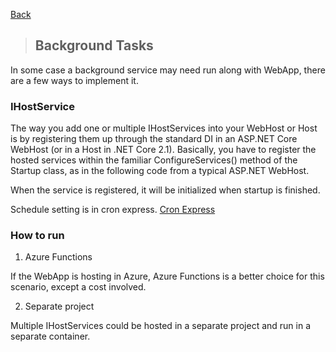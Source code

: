 [Back](../docs/backend/dotnet-backend.md)

> ## Background Tasks 


In some case a background service may need run along with WebApp, there are a few ways to implement it.

### IHostService  

The way you add one or multiple IHostServices into your WebHost or Host is by registering them up through the standard DI in an ASP.NET Core WebHost (or in a Host in .NET Core 2.1). Basically, you have to register the hosted services within the familiar ConfigureServices() method of the Startup class, as in the following code from a typical ASP.NET WebHost. 

When the service is registered, it will be initialized when startup is finished. 

Schedule setting is in cron express. [Cron Express](https://en.wikipedia.org/wiki/Cron)

### How to run

1. Azure Functions

If the WebApp is hosting in Azure, Azure Functions is a better choice for this scenario, except a cost involved.

2. Separate project

Multiple IHostServices could be hosted in a separate project and run in a separate container. 

